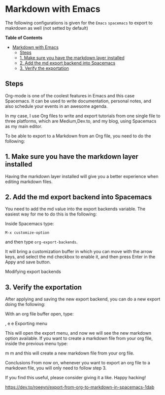 # Markdown with Emacs
The following configurations is given for the `Emacs` `spacemacs` to export to makrdown as well (not setted by default)
<!-- markdown-toc start - Don't edit this section. Run M-x markdown-toc-refresh-toc -->
**Table of Contents**

- [Markdown with Emacs](#markdown-with-emacs)
    - [Steps](#steps)
    - [1. Make sure you have the markdown layer installed](#1-make-sure-you-have-the-markdown-layer-installed)
    - [2. Add the md export backend into Spacemacs](#2-add-the-md-export-backend-into-spacemacs)
    - [3. Verify the exportation](#3-verify-the-exportation)

<!-- markdown-toc end -->

## Steps

Org-mode is one of the coolest features in Emacs and this case Spacemacs. It can
be used to write documentation, personal notes, and also schedule your events in
an awesome agenda.

In my case, I use Org files to write and export tutorials from one single file
to three platforms, which are Medium,Dev.to, and my blog, using Spacemacs as my
main editor.

To be able to export to a Markdown from an Org file, you need to do the following:

## 1. Make sure you have the markdown layer installed
Having the markdown layer installed will give you a better experience when editing markdown files.

## 2. Add the md export backend into Spacemacs
You need to add the md value into the export backends variable. The easiest way
for me to do this is the following:

Inside Spacemacs type:
```elisp
M-x customize-option
```
and then type `org-export-backends`.

It will bring a customization buffer in which you can move with the arrow keys,
and select the md checkbox to enable it, and then press Enter in the Appy and
save button.

Modifying export backends

## 3. Verify the exportation
After applying and saving the new export backend, you can do a new export doing the following:

With an org file buffer open, type:

, e e
Exporting menu

This will open the export menu, and now we will see the new markdown option
available. If you want to create a markdown file from your org file, inside the
previous menu type:

m m
and this will create a new markdown file from your org file.

Conclusions
From now on, whenever you want to export an org file to a markdown file, you will only need to follow step 3.

If you find this useful, please consider giving it a like.
Happy hacking!

https://dev.to/roeeyn/export-from-org-to-markdown-in-spacemacs-1dab
